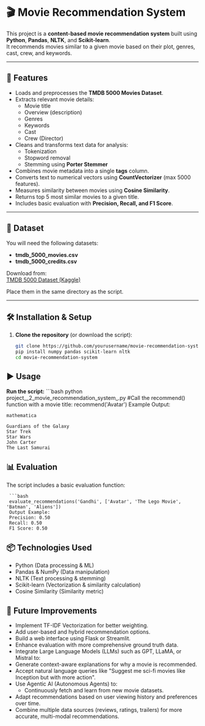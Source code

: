 # 🎬 Movie Recommendation System

This project is a **content-based movie recommendation system** built using **Python**, **Pandas**, **NLTK**, and **Scikit-learn**.  
It recommends movies similar to a given movie based on their plot, genres, cast, crew, and keywords.

---

## 📌 Features
- Loads and preprocesses the **TMDB 5000 Movies Dataset**.
- Extracts relevant movie details:  
  - Movie title  
  - Overview (description)  
  - Genres  
  - Keywords  
  - Cast  
  - Crew (Director)  
- Cleans and transforms text data for analysis:
  - Tokenization
  - Stopword removal
  - Stemming using **Porter Stemmer**
- Combines movie metadata into a single **tags** column.
- Converts text to numerical vectors using **CountVectorizer** (max 5000 features).
- Measures similarity between movies using **Cosine Similarity**.
- Returns top 5 most similar movies to a given title.
- Includes basic evaluation with **Precision, Recall, and F1 Score**.

---

## 📂 Dataset
You will need the following datasets:
- **tmdb_5000_movies.csv**
- **tmdb_5000_credits.csv**

Download from:  
[TMDB 5000 Dataset (Kaggle)](https://www.kaggle.com/datasets/tmdb/tmdb-movie-metadata)

Place them in the same directory as the script.

---

## 🛠 Installation & Setup
1. **Clone the repository** (or download the script):
   ```bash
   git clone https://github.com/yourusername/movie-recommendation-system.git
   pip install numpy pandas scikit-learn nltk
   cd movie-recommendation-system

## ▶️ Usage
**Run the script:**
    ```bash
    python project__2_movie_recommendation_system_.py
    #Call the recommend() function with a movie title:
    recommend('Avatar')
    Example Output:

    mathematica

    Guardians of the Galaxy
    Star Trek
    Star Wars
    John Carter
    The Last Samurai

## 📊 Evaluation
The script includes a basic evaluation function:

     ```bash
     evaluate_recommendations('Gandhi', ['Avatar', 'The Lego Movie', 'Batman', 'Aliens'])
     Output Example:
     Precision: 0.50
     Recall: 0.50
     F1 Score: 0.50

## 📦 Technologies Used
- Python (Data processing & ML)
- Pandas & NumPy (Data manipulation)
- NLTK (Text processing & stemming)
- Scikit-learn (Vectorization & similarity calculation)
- Cosine Similarity (Similarity metric)

## 🚀 Future Improvements
- Implement TF-IDF Vectorization for better weighting.
- Add user-based and hybrid recommendation options.
- Build a web interface using Flask or Streamlit.
- Enhance evaluation with more comprehensive ground truth data.
- Integrate Large Language Models (LLMs) such as GPT, LLaMA, or Mistral to:
- Generate context-aware explanations for why a movie is recommended.
- Accept natural language queries like "Suggest me sci-fi movies like Inception but with more action".
- Use Agentic AI (Autonomous Agents) to:
    - Continuously fetch and learn from new movie datasets.
- Adapt recommendations based on user viewing history and preferences over time.
- Combine multiple data sources (reviews, ratings, trailers) for more accurate, multi-modal recommendations.
